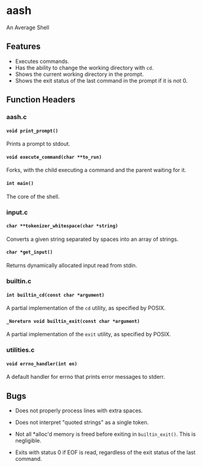 # aash
An Average Shell

## Features

- Executes commands.
- Has the ability to change the working directory with `cd`.
- Shows the current working directory in the prompt.
- Shows the exit status of the last command in the prompt if it is not 0.

## Function Headers

### aash.c

#### `void print_prompt()`

Prints a prompt to stdout.

#### `void execute_command(char **to_run)`

Forks, with the child executing a command and the parent waiting for it.

#### `int main()`

The core of the shell.

### input.c

#### `char **tokenizer_whitespace(char *string)`

Converts a given string separated by spaces into an array of strings.

#### `char *get_input()`

Returns dynamically allocated input read from stdin.

### builtin.c

#### `int builtin_cd(const char *argument)`

A partial implementation of the `cd` utility, as specified by POSIX.

#### `_Noreturn void builtin_exit(const char *argument)`

A partial implementation of the `exit` utility, as specified by POSIX.

### utilities.c

#### `void errno_handler(int en)`

A default handler for errno that prints error messages to stderr.

## Bugs

- Does not properly process lines with extra spaces.

- Does not interpret "quoted strings" as a single token.

- Not all *alloc'd memory is freed before exiting in `builtin_exit()`.
This is negligible.

- Exits with status 0 if EOF is read, regardless of the exit status of the last
  command.

